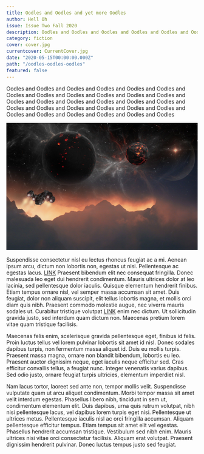 ```yaml
---
title: Oodles and Oodles and yet more Oodles 
author: Hell Oh
issue: Issue Two Fall 2020
description: Oodles and Oodles and Oodles and Oodles and Oodles and Oodles and Oodles and Oodles and Oodles and Oodles and Oodles and Oodles and Oodles and Oodles and Oodles and Oodles and Oodles and Oodles and Oodles and Oodles and Oodles and Oodles and Oodles and Oodles and Oodles and Oodles and Oodles and Oodles and Oodles  
category: fiction
cover: cover.jpg
currentcover: CurrentCover.jpg
date: "2020-05-15T00:00:00.000Z"
path: "/oodles-oodles-oodles"
featured: false
---
```


Oodles and Oodles and Oodles and Oodles and Oodles and Oodles and Oodles and Oodles and Oodles and Oodles and Oodles and Oodles and Oodles and Oodles and Oodles and Oodles and Oodles and Oodles and Oodles and Oodles and Oodles and Oodles and Oodles and Oodles and Oodles and Oodles and Oodles and Oodles and Oodles and Oodles

![image](./cover.jpg)

Suspendisse consectetur nisl eu lectus rhoncus feugiat ac a mi. Aenean ipsum arcu, dictum non lobortis non, egestas ut nisi. Pellentesque ac egestas lacus. [LINK](https://attackingpixels.com) Praesent bibendum elit nec consequat fringilla. Donec malesuada leo eget dui hendrerit condimentum. Mauris ultrices dolor at leo lacinia, sed pellentesque dolor iaculis. Quisque elementum hendrerit finibus. Etiam tempus ornare nisl, vel semper massa accumsan sit amet. Duis feugiat, dolor non aliquam suscipit, elit tellus lobortis magna, et mollis orci diam quis nibh. Praesent commodo molestie augue, nec viverra mauris sodales ut. Curabitur tristique volutpat [LINK](https://attackingpixels.com) enim nec dictum. Ut sollicitudin gravida justo, sed interdum quam dictum non. Maecenas pretium lorem vitae quam tristique facilisis.

Maecenas felis enim, scelerisque gravida pellentesque eget, finibus id felis. Proin luctus tellus vel lorem pulvinar lobortis sit amet id nisl. Donec sodales dapibus turpis, non fermentum massa aliquet id. Duis eu mollis turpis. Praesent massa magna, ornare non blandit bibendum, lobortis eu leo. Praesent auctor dignissim neque, eget iaculis neque efficitur sed. Cras efficitur convallis tellus, a feugiat nunc. Integer venenatis varius dapibus. Sed odio justo, ornare feugiat turpis ultricies, elementum imperdiet nisl.

Nam lacus tortor, laoreet sed ante non, tempor mollis velit. Suspendisse vulputate quam ut arcu aliquet condimentum. Morbi tempor massa sit amet velit interdum egestas. Phasellus libero nibh, tincidunt in sem ut, condimentum elementum elit. Duis dapibus, urna quis rutrum volutpat, nibh nisi pellentesque lacus, vel dapibus lorem turpis eget nisi. Pellentesque ut ultrices metus. Pellentesque iaculis nisl ac orci fringilla accumsan. Aliquam pellentesque efficitur tempus. Etiam tempus sit amet elit vel egestas. Phasellus hendrerit accumsan tristique. Vestibulum sed nibh enim. Mauris ultrices nisi vitae orci consectetur facilisis. Aliquam erat volutpat. Praesent dignissim hendrerit pulvinar. Donec luctus tempus justo sed feugiat.
